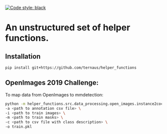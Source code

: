 [![Code style: black](https://img.shields.io/badge/code%20style-black-000000.svg)](https://github.com/ambv/black)
# An unstructured set of helper functions.

## Installation

`pip install git+https://github.com/ternaus/helper_functions`


## OpenImages 2019 Challenge:

To map data from OpenImages to mmdetection: 

```bash
python -m helper_functions.src.data_processing.open_images.instance2coco \
-a <path to annotation csv file> \
-i <path to train images> \
-m <path to train masks> \
-c <path to csv file with class description> \
-o train.pkl
```
